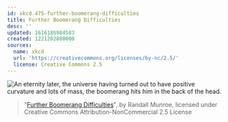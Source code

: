 ```yaml
---
id: xkcd.475-further-boomerang-difficulties
title: Further Boomerang Difficulties
desc: ''
updated: 1616186984583
created: 1221202800000
sources:
  name: xkcd
  url: 'https://creativecommons.org/licenses/by-nc/2.5/'
  license: Creative Commons 2.5
---
```

![An eternity later, the universe having turned out to have positive curvature and lots of mass, the boomerang hits him in the back of the head.](https://imgs.xkcd.com/comics/further_boomerang_difficulties.png)
> "[Further Boomerang Difficulties](https://xkcd.com/475/)", by Randall Munroe, licensed under Creative Commons Attribution-NonCommercial 2.5 License
